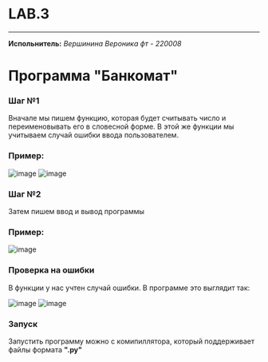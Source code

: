# LAB.3
____
__Испольнитель:__
*Вершинина Вероника фт - 220008*
# Программа "Банкомат"
### Шаг №1
Вначале мы пишем функцию, которая будет считывать число и переименовывать его в словесной форме. В этой же функции мы учитываем случай ошибки ввода пользователем.
### Пример:

![image](https://github.com/Nemious/LAB.4/assets/146121558/2b0e54af-87e7-4ae7-b267-44f7bebd6147)
![image](https://github.com/Nemious/LAB.4/assets/146121558/bf9de77e-6e10-45c4-b202-b0fe316e84d7)

### Шаг №2
Затем пишем ввод и вывод программы
### Пример:

![image](https://github.com/Nemious/LAB.4/assets/146121558/0aed722c-4711-4397-b904-7bc35e082a9c)


### Проверка на ошибки 
В функции у нас учтен случай ошибки. В программе это выглядит так: 

![image](https://github.com/Nemious/LAB.4/assets/146121558/c9425bbe-2501-426e-9d65-11b73ca02010)
![image](https://github.com/Nemious/LAB.4/assets/146121558/8dd18f10-3497-47a1-b74b-0e3477612db5)

### Запуск
Запустить программу можно с комипиллятора, который поддерживает файлы формата __".py"__

